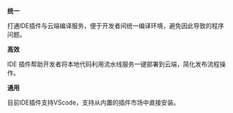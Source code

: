 **统一**

打通IDE插件与云端编译服务，便于开发者间统一编译环境，避免因此导致的程序问题。

**高效**

IDE 插件帮助开发者将本地代码利用流水线服务一键部署到云端，简化发布流程操作。

**通用**

目前IDE插件支持VScode，支持从内置的插件市场中直接安装。

